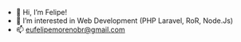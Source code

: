 - 👋 Hi, I’m Felipe!
- 👀 I’m interested in Web Development (PHP Laravel, RoR, Node.Js)
- 📫 eufelipemorenobr@gmail.com
